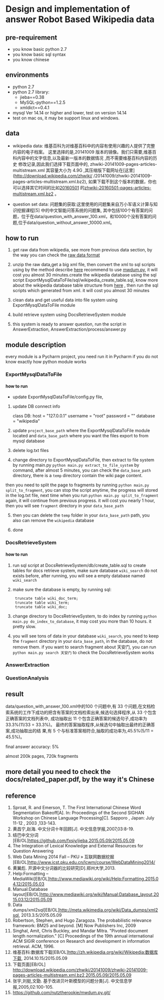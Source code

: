 # Design and implementation of answer Robot Based Wikipedia data

## pre-requirement

* you know basic python 2.7 
* you know basic sql syntax
* you know chinese



## environments


* python 2.7
* python 2.7 library: 
    * jieba==0.38
    * MySQL-python==1.2.5
    * xmldict==0.4.1
* mysql Ver 14.14 or higher and lower, test on version 14.14
* test on mac os, it may be support linux and windows.


## data

* wikipedia data: 维基百科为对维基百科中的内容有使用兴趣的人提供了完整内容的电子档案。
这里选择的是,20141009 版本的镜像。我们只需要,维基百科内容中的文字信息,以及最新一版本的数据情况
,而不需要维基百科内容的历史 修改记录,因此我们选择下载页面中的, zhwiki-20141009-pages-articles-multistream.xml 其容量大小为 4.9G
,其压缩版下载网址在[这里](http://download.wikipedia.com/zhwiki/
/20141009/zhwiki-20141009-pages-articles-multistream.xml.bz2), 如果下载不到这个版本的数据，你也可以选择其它时间的比如[20160501](https://dumps.wikimedia.org/zhwiki/20160501/)
的[zhwiki-20160501-pages-articles-multistream.xml.bz2](https://dumps.wikimedia.org/zhwiki/20160501/zhwiki-20160501-pages-articles-multistream.xml.bz2)
。


* question set data: 问题集的获取:这里使用的问题集来自万小军语义计算与知识挖掘课程[5] 中的中文智能问答系统的问题集, 其中包括100个有答案的问题，位于在data/question_with_answer_100.xml，和10000个没有答案的问题,位于data/question_without_answer_10000.xml。


## how to run

1. get raw data from wikipedia, see more from previous data section, by the way you can check the [raw data format](https://www.mediawiki.org/wiki/Help:Formatting)
2. unzip the raw data,get a big xml file, then convert the xml to sql scripts using by the method describe [here](https://meta.wikimedia.org/wiki/Data_dumps/Tools_for_importing)
recommend to use [mwdum.py](https://github.com/nutztherookie/mwdum.py),
 it will cost you almost 30 minutes.create the wikipedia database using the sql script ExportMysqlDataToFile/sql/wikipedia_create_table.sql,  know more about the wikipedia database table structure from [here](https://www.mediawiki.org/wiki/Manual:Database_layout) 
, then run the sql scripts which generated from xml. it will cost you almost 30 minutes
  
3. clean data and get useful data into file system using ExportMysqlDataToFile module
4. build retrieve system using DocsRetrieveSystem module
5. this system is ready to answer question, run the script in AnswerExtraction, AnswerExtraction/process/answer.py


## module description
every module is a Pycharm project, you need run it in Pycharm if you do not know exactly how python module works

### ExportMysqlDataToFile

#### how to run

* update ExportMysqlDataToFile/config.py file, 
1. update DB connect info


    class DB:
        host = "127.0.0.1"
        username = "root"
        password = ""
        database = "wikipedia"

2. update `project_base_path` where the ExportMysqlDataToFile module located and `data_base_path` where you want the files export to from mysql database

3. delete log.txt files

4. change directory to ExportMysqlDataToFile, then extract to file system by running main.py `python main.py extract_to_file_system` by command,
after almost 5 minutes, you can check the `data_base_path` directory, there is a `temp` directory contain the wiki page content.

then you need to split the page to fragments by running `python main.py split_to_fragment`, you can stop the script anytime, the progress will stored in the log.txt file, next 
time when you run `python main.py split_to_fragment` again, it will continue from previous progress.
it will cost you nearly 1 hour, then you will see `fragment` directory in your `data_base_path`

5. then you can delete the `temp` folder in your  `data_base_path` path, you also can remove the `wikipedia` database

6. done

### DocsRetrieveSystem

#### how to run
1. run sql script at DocsRetrieveSystem/db/create_table.sql to create tables for docs retrieve system, make sure database `wiki_search` do not exists before,
after running, you will see a empty database named `wiki_search`
2. make sure the database is empty, by running sql:

        truncate table wiki_doc_term;
        truncate table wiki_term;
        truncate table wiki_doc;

3.  change directory to DocsRetrieveSystem, to do index by running `python main.py do_index_to_database`,  it may cost you more than 10 hours. it pretty slow.
4. you will see tons of data in your database `wiki_search`, you need to keep the `fragment` directory in your `data_base_path`, in the database, do not remove them.
if you want to search fragment about 天安门, you can run `python main.py search 天安门` to check the DocsRetrieveSystem works 
 
### AnswerExtraction




### QuestionAnalysis

## result 

data/question_with_answer_100.xml中的100 个问题中,有 33 个问题,在文档检索系统的工作下成功的把含有答案的文档检索出来,候选句选择程序,从 33 个包含正确答案的文档列表中, 成功抽取出 11 个包含正确答案的候选句子,成功率为 33.3%(11/33 = 33.3%)。 最终的答案抽取程序,从候选句中抽取出最终的正确答案,成功抽取出的结 果,有 5 个与标准答案相符合,抽取的成功率为,45.5%(5/11 = 45.5%)。

final answer accuracy: 5% 


almost 200k pages, 720k fragments

## more detail you need to check the docs/related_paper.pdf, by the way it's Chinese


## reference

1. Sproat, R. and Emerson, T. The First International Chinese Word Segmentation Bakeoff[A]. In: Proceedings of the Second SIGHAN Workshop on Chinese Language Processing[C]. Sapporo , Japan: July 11-12 , 2003 ,133-143.
2. 黄昌宁,赵海. 中文分词十年回顾[J]. 中文信息学报,2007,03:8-19.
3. 结巴中文分词[EB/OL]https://github.com/fxsjy/jieba,2015.05.09/2015.05.09
4. The Integration of Lexical Knowledge and External Resources for Question Answering
5. Web Data Mining 2014 Fall – PKU » 互联网数据挖掘[EB/OL]http://www.icst.pku.edu.cn/lcwm/course/WebDataMining2014/
6. 黄翼彪. 开源中文分词器的比较研究[D].郑州大学,2013.
7. Help:Formatting – MediaWiki[EB/OL]http://www.mediawiki.org/wiki/Help:Formatting,2015.04.12/2015.05.03
8. Manual:Database layout[EB/OL]http://www.mediawiki.org/wiki/Manual:Database_layout,2015.03.12/2015.05.09
9. Data dumps/xml2sql[EB/OL]http://meta.wikimedia.org/wiki/Data_dumps/xml2sql, 2013.3.5/2015.05.09
10. Robertson, Stephen, and Hugo Zaragoza. The probabilistic relevance framework: BM25 and beyond. [M] Now Publishers Inc, 2009
11. Singhal, Amit, Chris Buckley, and Mandar Mitra. "Pivoted document length normalization." [C] Proceedings of the 19th annual international ACM SIGIR conference on Research and development in information retrieval. ACM, 1996.
12. 维基百科:数据库下载[EB/OL]http://zh.wikipedia.org/wiki/Wikipedia:数据库下载, 2014.10.15/2015.05.09
13. 下载页面[EB/OL] http://download.wikipedia.com/zhwiki/20141009/zhwiki-20141009-pages-articles-multistream.xml.bz2,2015.05.09/2015.05.09
14. 张宇,刘挺,文勖. 基于改进贝叶斯模型的问题分类[J]. 中文信息学报,2005,02:100-105.
15. https://github.com/nutztherookie/mwdum.py.git/

 